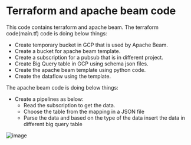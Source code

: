 # Terraform and apache beam code

This code contains terraform and apache beam.
The terraform code(main.tf) code is doing below things:
* Create temporary bucket in GCP that is used by Apache Beam.
* Create a bucket for apache beam template.
* Create a subscription for a pubsub that is in different project.
* Create Big Query table in GCP using schema json files.
* Create the apache beam template using python code.
* Create the dataflow using the template.

The apache beam code is doing below things:
* Create a pipelines as below:
  * Read the subscription to get the data.
  * Choose the table from the mapping in a JSON file
  * Parse the data and based on the type of the data insert the data in different big query table

![image](https://user-images.githubusercontent.com/47130122/141496680-12240c88-68d6-4a03-9232-e7f679fc18e5.png)
